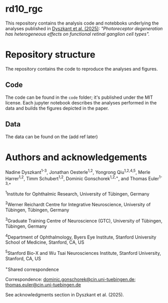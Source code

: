 # rd10_rgc

This repository contains the analysis code and notebboks underlying the analyses published in [Dyszkant et al. (2025)](https://www.biorxiv.org/content/10.1101/2024.09.06.610955v1.abstract): *"Photoreceptor degeneration has heterogeneous effects on functional retinal ganglion cell types".*

# Repository structure
The repository contains the code to reproduce the analyses and figures.

## Code

The code can be found in the `code` folder; it's published under the MIT license. 
Each jupyter notebook describes the analyses performed in the data and builds the figures depicted in the paper.


## Data

The data can be found on the (add ref later)

# Authors and acknowledgements
Nadine Dyszkant<sup>1-3</sup>, Jonathan Oesterle<sup>1,2</sup>, Yongrong Qiu<sup>1,2,4,5</sup>, Merle Harrer<sup>1,2</sup>, Timm Schubert<sup>1,2</sup>, Dominic Gonschorek<sup>1,2,+</sup>, and Thomas Euler<sup>1-3,+</sup>

<sup>1</sup>Institute for Ophthalmic Research, University of Tübingen, Germany

<sup>2</sup>Werner Reichardt Centre for Integrative Neuroscience, University of Tübingen, Tübingen, Germany

<sup>3</sup>Graduate Training Centre of Neuroscience (GTC), University of Tübingen, Tübingen, Germany

<sup>4</sup>Department of Ophthalmology, Byers Eye Institute, Stanford University School of Medicine, Stanford, CA, US

<sup>5</sup>Stanford Bio-X and Wu Tsai Neurosciences Institute, Stanford University, Stanford, CA, US

<sup>+</sup>Shared correspondence

Correspondence:
dominic.gonschorek@cin.uni-tuebingen.de;
thomas.euler@cin.uni-tuebingen.de

See acknowledgments section in Dyszkant et al. (2025).
